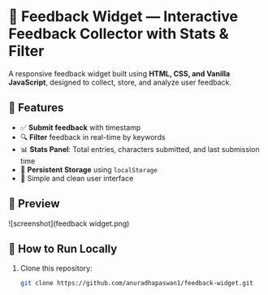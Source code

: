 
# 📝 Feedback Widget — Interactive Feedback Collector with Stats & Filter

A responsive feedback widget built using **HTML, CSS, and Vanilla JavaScript**, designed to collect, store, and analyze user feedback.

## 🎯 Features

- ✅ **Submit feedback** with timestamp
- 🔍 **Filter** feedback in real-time by keywords
- 📊 **Stats Panel**: Total entries, characters submitted, and last submission time
- 💾 **Persistent Storage** using `localStorage`
- 🎨 Simple and clean user interface

## 📸 Preview

![screenshot](feedback widget.png) <!-- Upload your screenshot here -->

## 🚀 How to Run Locally

1. Clone this repository:
   ```bash
   git clone https://github.com/anuradhapaswan1/feedback-widget.git
